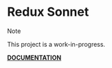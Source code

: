 # Redux Sonnet

> [!NOTE]  
> This project is a work-in-progress.

[**DOCUMENTATION**](https://ehegnes.github.io/redux-sonnet)